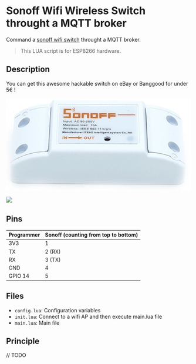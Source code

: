 # Sonoff Wifi Wireless Switch throught a MQTT broker

Command a [sonoff wifi switch](https://www.itead.cc/sonoff-wifi-wireless-switch.html) throught a MQTT broker.

> This LUA script is for ESP8266 hardware.

## Description

You can get this awesome hackable switch on eBay or Banggood for under 5€ !

![](https://github.com/Wifsimster/sonoff-mqtt/blob/master/sonoff_wifi_switch.jpg)

![](https://github.com/Wifsimster/sonoff-mqtt/blob/master/sonoff_parts.jpg)

## Pins

Programmer | Sonoff (counting from top to bottom)
-------- | --------
3V3 | 1
TX	| 2 (RX)
RX	| 3 (TX)
GND	| 4
GPIO 14 | 5

## Files

* ``config.lua``: Configuration variables
* ``init.lua``: Connect to a wifi AP and then execute main.lua file
* ``main.lua``: Main file

## Principle

// TODO
